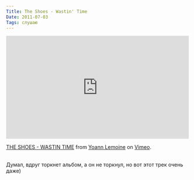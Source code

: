 ```yaml
---
Title: The Shoes - Wastin' Time
Date: 2011-07-03
Tags: слушаю
---
```


<div class="text"><iframe src="http://player.vimeo.com/video/25138526?title=0&amp;byline=0&amp;portrait=0&amp;color=ffffff" width="500" height="281" frameborder="0"></iframe><p><a href="http://vimeo.com/25138526">THE SHOES - WASTIN TIME</a> from <a href="http://vimeo.com/yoannlemoine">Yoann Lemoine</a> on <a href="http://vimeo.com">Vimeo</a>.</p><br />
Думал, вдруг торкнет альбом, а он не торкнул, но вот этот трек очень даже)</div>